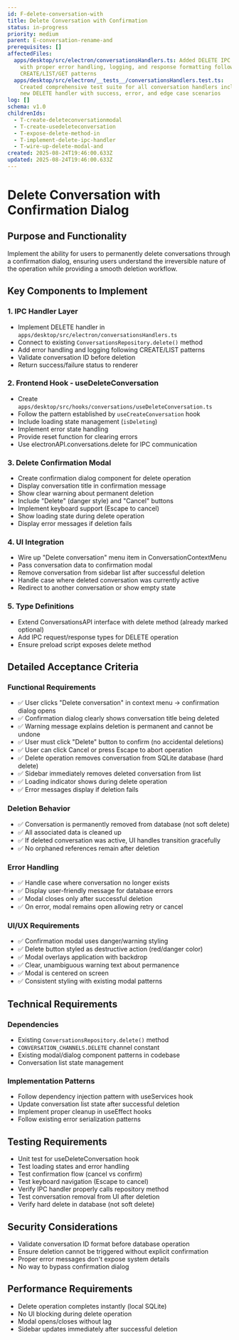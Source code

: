```yaml
---
id: F-delete-conversation-with
title: Delete Conversation with Confirmation
status: in-progress
priority: medium
parent: E-conversation-rename-and
prerequisites: []
affectedFiles:
  apps/desktop/src/electron/conversationsHandlers.ts: Added DELETE IPC handler
    with proper error handling, logging, and response formatting following
    CREATE/LIST/GET patterns
  apps/desktop/src/electron/__tests__/conversationsHandlers.test.ts:
    Created comprehensive test suite for all conversation handlers including the
    new DELETE handler with success, error, and edge case scenarios
log: []
schema: v1.0
childrenIds:
  - T-create-deleteconversationmodal
  - T-create-usedeleteconversation
  - T-expose-delete-method-in
  - T-implement-delete-ipc-handler
  - T-wire-up-delete-modal-and
created: 2025-08-24T19:46:00.633Z
updated: 2025-08-24T19:46:00.633Z
---
```


# Delete Conversation with Confirmation Dialog

## Purpose and Functionality

Implement the ability for users to permanently delete conversations through a confirmation dialog, ensuring users understand the irreversible nature of the operation while providing a smooth deletion workflow.

## Key Components to Implement

### 1. IPC Handler Layer

- Implement DELETE handler in `apps/desktop/src/electron/conversationsHandlers.ts`
- Connect to existing `ConversationsRepository.delete()` method
- Add error handling and logging following CREATE/LIST patterns
- Validate conversation ID before deletion
- Return success/failure status to renderer

### 2. Frontend Hook - useDeleteConversation

- Create `apps/desktop/src/hooks/conversations/useDeleteConversation.ts`
- Follow the pattern established by `useCreateConversation` hook
- Include loading state management (`isDeleting`)
- Implement error state handling
- Provide reset function for clearing errors
- Use electronAPI.conversations.delete for IPC communication

### 3. Delete Confirmation Modal

- Create confirmation dialog component for delete operation
- Display conversation title in confirmation message
- Show clear warning about permanent deletion
- Include "Delete" (danger style) and "Cancel" buttons
- Implement keyboard support (Escape to cancel)
- Show loading state during delete operation
- Display error messages if deletion fails

### 4. UI Integration

- Wire up "Delete conversation" menu item in ConversationContextMenu
- Pass conversation data to confirmation modal
- Remove conversation from sidebar list after successful deletion
- Handle case where deleted conversation was currently active
- Redirect to another conversation or show empty state

### 5. Type Definitions

- Extend ConversationsAPI interface with delete method (already marked optional)
- Add IPC request/response types for DELETE operation
- Ensure preload script exposes delete method

## Detailed Acceptance Criteria

### Functional Requirements

- ✅ User clicks "Delete conversation" in context menu → confirmation dialog opens
- ✅ Confirmation dialog clearly shows conversation title being deleted
- ✅ Warning message explains deletion is permanent and cannot be undone
- ✅ User must click "Delete" button to confirm (no accidental deletions)
- ✅ User can click Cancel or press Escape to abort operation
- ✅ Delete operation removes conversation from SQLite database (hard delete)
- ✅ Sidebar immediately removes deleted conversation from list
- ✅ Loading indicator shows during delete operation
- ✅ Error messages display if deletion fails

### Deletion Behavior

- ✅ Conversation is permanently removed from database (not soft delete)
- ✅ All associated data is cleaned up
- ✅ If deleted conversation was active, UI handles transition gracefully
- ✅ No orphaned references remain after deletion

### Error Handling

- ✅ Handle case where conversation no longer exists
- ✅ Display user-friendly message for database errors
- ✅ Modal closes only after successful deletion
- ✅ On error, modal remains open allowing retry or cancel

### UI/UX Requirements

- ✅ Confirmation modal uses danger/warning styling
- ✅ Delete button styled as destructive action (red/danger color)
- ✅ Modal overlays application with backdrop
- ✅ Clear, unambiguous warning text about permanence
- ✅ Modal is centered on screen
- ✅ Consistent styling with existing modal patterns

## Technical Requirements

### Dependencies

- Existing `ConversationsRepository.delete()` method
- `CONVERSATION_CHANNELS.DELETE` channel constant
- Existing modal/dialog component patterns in codebase
- Conversation list state management

### Implementation Patterns

- Follow dependency injection pattern with useServices hook
- Update conversation list state after successful deletion
- Implement proper cleanup in useEffect hooks
- Follow existing error serialization patterns

## Testing Requirements

- Unit test for useDeleteConversation hook
- Test loading states and error handling
- Test confirmation flow (cancel vs confirm)
- Test keyboard navigation (Escape to cancel)
- Verify IPC handler properly calls repository method
- Test conversation removal from UI after deletion
- Verify hard delete in database (not soft delete)

## Security Considerations

- Validate conversation ID format before database operation
- Ensure deletion cannot be triggered without explicit confirmation
- Proper error messages don't expose system details
- No way to bypass confirmation dialog

## Performance Requirements

- Delete operation completes instantly (local SQLite)
- No UI blocking during delete operation
- Modal opens/closes without lag
- Sidebar updates immediately after successful deletion
